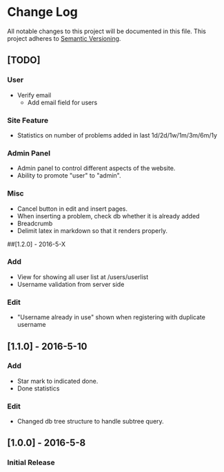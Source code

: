 # Change Log
All notable changes to this project will be documented in this file.
This project adheres to [Semantic Versioning](http://semver.org/).

## [TODO]
### User
- Verify email
    - Add email field for users
### Site Feature
- Statistics on number of problems added in last 1d/2d/1w/1m/3m/6m/1y
### Admin Panel
- Admin panel to control different aspects of the website.
- Ability to promote "user" to "admin".
### Misc
- Cancel button in edit and insert pages.
- When inserting a problem, check db whether it is already added
- Breadcrumb
- Delimit latex in markdown so that it renders properly.

##[1.2.0] - 2016-5-X
### Add
- View for showing all user list at /users/userlist
- Username validation from server side
### Edit
- "Username already in use" shown when registering with duplicate username

## [1.1.0] - 2016-5-10
### Add
- Star mark to indicated done.
- Done statistics
### Edit
- Changed db tree structure to handle subtree query.

## [1.0.0] - 2016-5-8
### Initial Release
